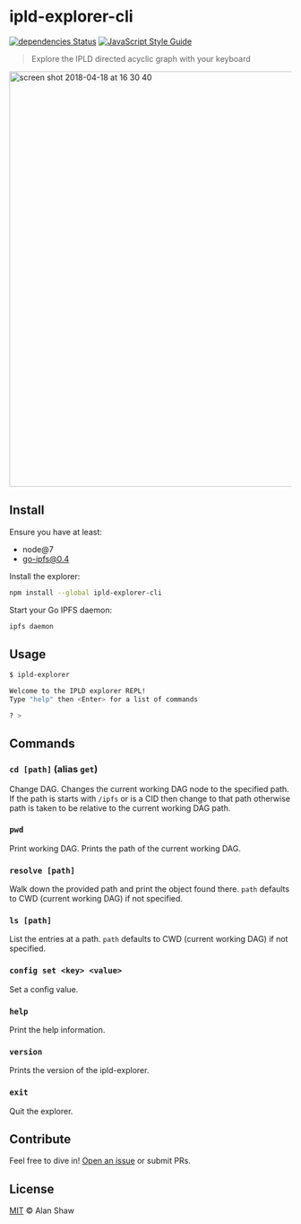 # ipld-explorer-cli

[![dependencies Status](https://david-dm.org/tableflip/ipld-explorer-cli/status.svg)](https://david-dm.org/tableflip/ipld-explorer-cli) [![JavaScript Style Guide](https://img.shields.io/badge/code_style-standard-brightgreen.svg)](https://standardjs.com)

> Explore the IPLD directed acyclic graph with your keyboard

<img width="740" alt="screen shot 2018-04-18 at 16 30 40" src="https://user-images.githubusercontent.com/152863/38942150-01a0f8e4-4326-11e8-9c1b-559373b0cdcc.png">

## Install

Ensure you have at least:

* node@7
* go-ipfs@0.4

Install the explorer:

```sh
npm install --global ipld-explorer-cli
```

Start your Go IPFS daemon:

```sh
ipfs daemon
```

## Usage

```sh
$ ipld-explorer

Welcome to the IPLD explorer REPL!
Type "help" then <Enter> for a list of commands

? >
```

## Commands

### `cd [path]` (alias `get`)

Change DAG. Changes the current working DAG node to the specified path. If the path is starts with `/ipfs` or is a CID then change to that path otherwise path is taken to be relative to the current working DAG path.

### `pwd`

Print working DAG. Prints the path of the current working DAG.

### `resolve [path]`

Walk down the provided path and print the object found there. `path` defaults to CWD (current working DAG) if not specified.

### `ls [path]`

List the entries at a path. `path` defaults to CWD (current working DAG) if not specified.

### `config set <key> <value>`

Set a config value.

### `help`

Print the help information.

### `version`

Prints the version of the ipld-explorer.

### `exit`

Quit the explorer.

## Contribute

Feel free to dive in! [Open an issue](https://github.com/tableflip/ipld-explorer-cli/issues/new) or submit PRs.

## License

[MIT](LICENSE) © Alan Shaw
